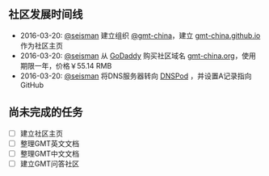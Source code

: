 ## 社区发展时间线

- 2016-03-20: [@seisman][seisman] 建立组织 [@gmt-china](https://github.com/gmt-china)，建立 [gmt-china.github.io](http://gmt-china.github.io) 作为社区主页
- 2016-03-20: [@seisman][seisman] 从 [GoDaddy][GoDaddy] 购买社区域名 [gmt-china.org](http://gmt-china.org)，使用期限一年，价格￥55.14 RMB
- 2016-03-20: [@seisman][seisman] 将DNS服务器转向 [DNSPod][DNSPod] ，并设置A记录指向GitHub

## 尚未完成的任务

- [ ] 建立社区主页
- [ ] 整理GMT英文文档
- [ ] 整理GMT中文文档
- [ ] 建立GMT问答社区

[seisman]: http://github.com/seisman
[GoDaddy]: https://www.godaddy.com
[DNSPod]: https://www.dnspod.cn
